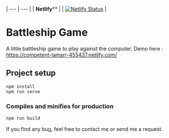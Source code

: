 | --- | --- |
| **Netlify**** | | [![Netlify Status](https://api.netlify.com/api/v1/badges/1fe48613-a711-4cfa-8a64-cbae986606f0/deploy-status)](https://app.netlify.com/sites/competent-lamarr-455437/deploys) |

# Battleship Game

A little battleship game to play against the computer.
Demo here : https://competent-lamarr-455437.netlify.com/

## Project setup

```
npm install
npm run serve
```

### Compiles and minifies for production
```
npm run build
```

If you find any bug, feel free to contact me or send me a request.
